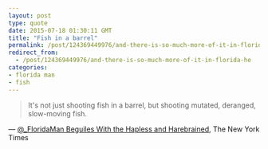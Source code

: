 ```yaml
---
layout: post
type: quote
date: 2015-07-18 01:30:11 GMT
title: "Fish in a barrel"
permalink: /post/124369449976/and-there-is-so-much-more-of-it-in-florida-he
redirect_from: 
  - /post/124369449976/and-there-is-so-much-more-of-it-in-florida-he
categories:
- florida man
- fish
---
```

<blockquote>It's not just shooting fish in a barrel, but shooting mutated, deranged, slow-moving fish.</blockquote>
<p>— <a href="http://www.nytimes.com/2015/05/11/us/both-hapless-and-harebrained-florida-man-enlivens-internet.html">@_FloridaMan Beguiles With the Hapless and Harebrained</a>, The New York Times</p>